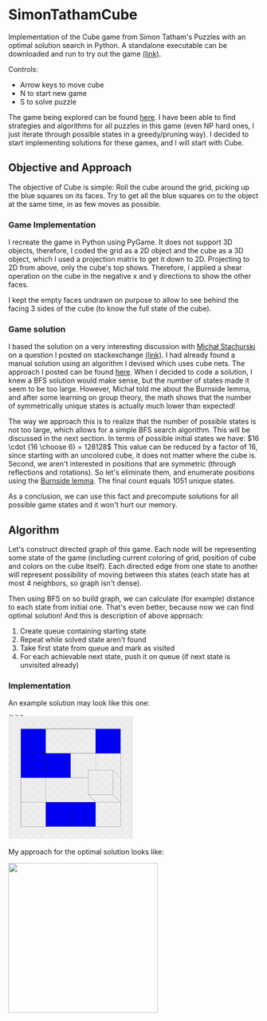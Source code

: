 # SimonTathamCube
Implementation of the Cube game from Simon Tatham's Puzzles with an optimal solution search in Python. A standalone executable can be downloaded and run to try out the game [(link)](https://github.com/JamilHaidar/SimonTathamCube/raw/main/main.exe).

Controls:
- Arrow keys to move cube
- N to start new game
- S to solve puzzle

The game being explored can be found [here](https://www.chiark.greenend.org.uk/~sgtatham/puzzles/js/cube.html).
I have been able to find strategies and algorithms for all puzzles in this game (even NP hard ones, I just iterate through possible states in a greedy/pruning way). 
I decided to start implementing solutions for these games, and I will start with Cube.

## Objective and Approach
The objective of Cube is simple:
Roll the cube around the grid, picking up the blue squares on its faces. Try to get all the blue squares on to the object at the same time, in as few moves as possible.

### Game Implementation
I recreate the game in Python using PyGame. It does not support 3D objects, therefore, I coded the grid as a 2D object and the cube as a 3D object, which I used a projection matrix to get it down to 2D.
Projecting to 2D from above, only the cube's top shows. Therefore, I applied a shear operation on the cube in the negative x and y directions to show the other faces.

I kept the empty faces undrawn on purpose to allow to see behind the facing 3 sides of the cube (to know the full state of the cube).

### Game solution
I based the solution on a very interesting discussion with [Michał Stachurski](https://cs.stackexchange.com/users/156430/micha%c5%82-stachurski) on a question I posted on stackexchange [(link)](https://cs.stackexchange.com/questions/156414/).
I had already found a manual solution using an algorithm I devised which uses cube nets. The approach I posted can be found [here](https://math.stackexchange.com/questions/4605240). When I decided to code a solution, I knew a BFS solution would make sense, but the number of states made it seem to be too large.
However, Michał told me about the Burnside lemma, and after some learning on group theory, the math shows that the number of symmetrically unique states is actually much lower than expected!

The way we approach this is to realize that the number of possible states is not too large, which allows for a simple BFS search algorithm. This will be discussed in the next section.
In terms of possible initial states we have: $16 \cdot {16 \choose 6} = 128128$
This value can be reduced by a factor of 16, since starting with an uncolored cube, it does not matter where the cube is.
Second, we aren't interested in positions that are symmetric (through reflections and rotations). 
So let's eliminate them, and enumerate positions using the [Burnside lemma](https://en.wikipedia.org/wiki/Burnside%27s_lemma). The final count equals $1051$ unique states.

As a conclusion, we can use this fact and precompute solutions for all possible game states and it won't hurt our memory.

## Algorithm

Let's construct directed graph of this game. Each node will be representing some state of the game (including current coloring of grid, position of cube and colors on the cube itself). Each directed edge from one state to another will represent possibility of moving between this states (each state has at most $4$ neighbors, so graph isn't dense).

Then using BFS on so build graph, we can calculate (for example) distance to each state from initial one. That's even better, because now we can find optimal solution! And this is description of above approach:

 1. Create queue containing starting state
 2. Repeat while solved state aren't found
 3. Take first state from queue and mark as visited
 4. For each achievable next state, push it on queue (if next state is unvisited already)

### Implementation
An example solution may look like this one:

<img src="https://raw.githubusercontent.com/michal-stachurski/rolling-cube/main/example/solution.gif" width="250" height="250">

My approach for the optimal solution looks like:

<img src="https://user-images.githubusercontent.com/60647115/210168448-c440d7ea-a00f-4313-b7dd-317cb10fdd0f.gif" width="300" height="300">
